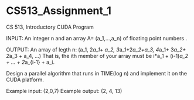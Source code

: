 # CS513_Assignment_1
CS 513, Introductory CUDA Program

INPUT: An integer n and an array A= (a_1,...,a_n) of floating point numbers . 

OUTPUT: An array of legth n:    (a_1, 2*a_1+ a_2,  3*a_1+2*a_2+a_3,  4*a_1+ 3*a_2+ 2*a_3 + a_4, ...)
That is, the ith member of your array must be i*a_1 + (i-1)*a_2 + ... + 2*a_{i-1} + a_i.

Design a parallel algorithm that runs in TIME(log n) and implement it on the CUDA platform.

Example input: (2,0,7)
Example output:  (2, 4, 13)
